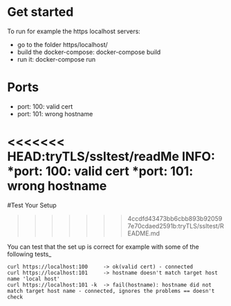# Get started
To run for example the https localhost servers:
  * go to the folder https/localhost/
  * build the docker-compose: docker-compose build
  * run it: docker-compose run


# Ports
  * port: 100: valid cert
  * port: 101: wrong hostname

<<<<<<< HEAD:tryTLS/ssltest/readMe
INFO:
  *port: 100: valid cert
  *port: 101: wrong hostname
=======
#Test Your Setup
>>>>>>> 4ccdfd43473bb6cbb893b920597e70cdaed2591b:tryTLS/ssltest/README.md

You can test that the set up is correct for example with some of the following tests_

```
curl https://localhost:100     -> ok(valid cert) - connected
curl https://localhost:101     -> hostname doesn't match target host name 'local host'
curl https://localhost:101 -k  -> fail(hostname): hostname did not match target host name - connected, ignores the problems == doesn't check
```
